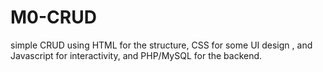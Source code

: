 # M0-CRUD

simple CRUD using HTML for the structure, CSS for some UI design , and Javascript for interactivity, and PHP/MySQL for the backend.
